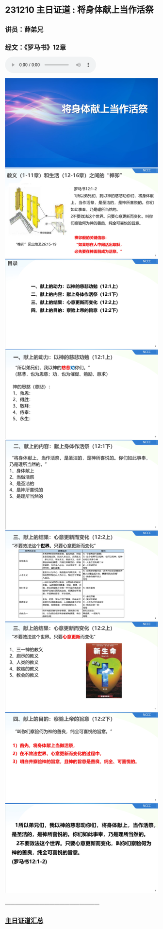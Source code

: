 # 231210 主日证道 : 将身体献上当作活祭
## 讲员：薛弟兄
## 经文：《罗马书》12章

<audio controls src="./231210.mp3"></audio>

![](./01.jpg)
![](./02.jpg)
![](./03.jpg)
![](./04.jpg)
![](./05.jpg)
![](./06.jpg)
![](./07.jpg)
![](./08.jpg)
![](./09.jpg)



### ———————————————————

## [主日证道汇总](https://nccchurch.github.io/Sermons/)


